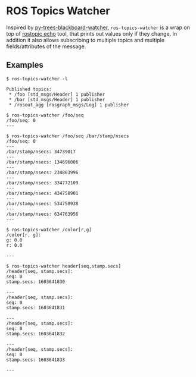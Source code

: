 # ROS Topics Watcher

Inspired by [py-trees-blackboard-watcher](https://py-trees-ros.readthedocs.io/en/devel/features.html#py-trees-blackboard-watcher), `ros-topics-watcher` is a wrap on top of [rostopic echo](http://wiki.ros.org/rostopic#rostopic_echo) tool, that prints out values only if they change. In addition it also allows subscribing to multiple topics and multiple fields/attributes of the message.

## Examples

```
$ ros-topics-watcher -l

Published topics:
 * /foo [std_msgs/Header] 1 publisher
 * /bar [std_msgs/Header] 1 publisher
 * /rosout_agg [rosgraph_msgs/Log] 1 publisher

```

```
$ ros-topics-watcher /foo/seq
/foo/seq: 0
---
```

```
$ ros-topics-watcher /foo/seq /bar/stamp/nsecs
/foo/seq: 0
---
/bar/stamp/nsecs: 34739017
---
/bar/stamp/nsecs: 134696006
---
/bar/stamp/nsecs: 234863996
---
/bar/stamp/nsecs: 334772109
---
/bar/stamp/nsecs: 434758901
---
/bar/stamp/nsecs: 534750938
---
/bar/stamp/nsecs: 634763956
---
```

```
$ ros-topics-watcher /color[r,g]
/color[r, g]:
g: 0.0
r: 0.0

---
```

```
$ ros-topics-watcher header[seq,stamp.secs]
/header[seq, stamp.secs]:
seq: 0
stamp.secs: 1603641830

---
/header[seq, stamp.secs]:
seq: 0
stamp.secs: 1603641831

---
/header[seq, stamp.secs]:
seq: 0
stamp.secs: 1603641832

---
/header[seq, stamp.secs]:
seq: 0
stamp.secs: 1603641833

---
```
